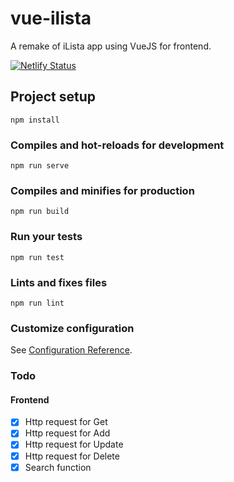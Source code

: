 # vue-ilista
A remake of iLista app using VueJS for frontend.

[![Netlify Status](https://api.netlify.com/api/v1/badges/b20ce4b2-4933-4b6f-ac15-83bbd97a3285/deploy-status)](https://app.netlify.com/sites/rhanmiano-vue-ilista/deploys)

## Project setup
```
npm install
```

### Compiles and hot-reloads for development
```
npm run serve
```

### Compiles and minifies for production
```
npm run build
```

### Run your tests
```
npm run test
```

### Lints and fixes files
```
npm run lint
```

### Customize configuration
See [Configuration Reference](https://cli.vuejs.org/config/).

### Todo
#### Frontend
  - [X] Http request for Get
  - [X] Http request for Add
  - [X] Http request for Update
  - [X] Http request for Delete
  - [X] Search function
